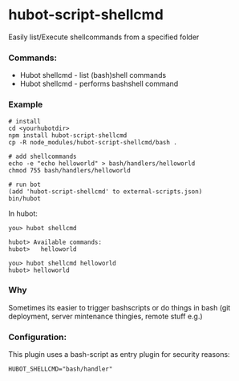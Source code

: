 hubot-script-shellcmd
=====================

Easily list/Execute shellcommands from a specified folder

### Commands:

* Hubot shellcmd - list (bash)shell commands 
* Hubot shellcmd <foo> - performs bashshell command

### Example

    # install
    cd <yourhubotdir>
    npm install hubot-script-shellcmd
    cp -R node_modules/hubot-script-shellcmd/bash .

    # add shellcommands
    echo -e "echo helloworld" > bash/handlers/helloworld
    chmod 755 bash/handlers/helloworld

    # run bot
    (add 'hubot-script-shellcmd' to external-scripts.json)
    bin/hubot

In hubot:

    you> hubot shellcmd

    hubot> Available commands:
    hubot>   helloworld

    you> hubot shellcmd helloworld 
    hubot> helloworld

### Why

Sometimes its easier to trigger bashscripts or do things in bash (git deployment, server mintenance thingies, remote stuff e.g.)

###  Configuration:

This plugin uses a bash-script as entry plugin for security reasons:

    HUBOT_SHELLCMD="bash/handler" 

